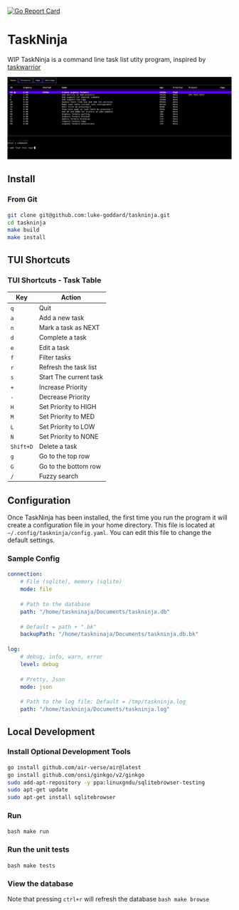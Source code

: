 [![Go Report Card](https://goreportcard.com/badge/github.com/luke-goddard/taskninja)](https://goreportcard.com/report/github.com/luke-goddard/taskninja)

# TaskNinja

WIP TaskNinja is a command line task list utity program, inspired by
[taskwarrior](https://github.com/GothenburgBitFactory/taskwarrior)

![Screenshot](assets/screenshot.png?raw=true "Terminal User Interface Screenshot")

## Install

### From Git

```bash
git clone git@github.com:luke-goddard/taskninja.git
cd taskninja
make build
make install
```

## TUI Shortcuts

### TUI Shortcuts - Task Table

| Key | Action |
| --- | ------ |
| `q` | Quit |
| `a` | Add a new task |
| `n` | Mark a task as NEXT |
| `d` | Complete a task |
| `e` | Edit a task |
| `f` | Filter tasks |
| `r` | Refresh the task list |
| `s` | Start The current task |
| `+` | Increase Priority|
| `-` | Decrease Priority|
| `H` | Set Priority to HIGH|
| `M` | Set Priority to MED|
| `L` | Set Priority to LOW|
| `N` | Set Priority to NONE|
| `Shift+D` | Delete a task |
| `g` | Go to the top row|
| `G` | Go to the bottom row|
| `/` | Fuzzy search |

## Configuration

Once TaskNinja has been installed, the first time you run the program it will
create a configuration file in your home directory. This file is located at
`~/.config/taskninja/config.yaml`. You can edit this file to change the default
settings.

### Sample Config

```yaml
connection:
    # File (sqlite), memory (sqlite)
    mode: file

    # Path to the database
    path: "/home/taskninaja/Documents/taskninja.db"

    # Default = path + ".bk"
    backupPath: "/home/taskninaja/Documents/taskninja.db.bk"

log:
    # debug, info, warn, error
    level: debug

    # Pretty, Json
    mode: json

    # Path to the log file: Default = /tmp/taskninja.log
    path: "/home/taskninja/Documents/taskninja.log"
```

## Local Development

### Install Optional Development Tools
```bash
go install github.com/air-verse/air@latest
go install github.com/onsi/ginkgo/v2/ginkgo
sudo add-apt-repository -y ppa:linuxgndu/sqlitebrowser-testing
sudo apt-get update
sudo apt-get install sqlitebrowser
```

### Run
```bash make run ```

### Run the unit tests
```bash make tests ```

### View the database
Note that pressing `ctrl+r` will refresh the database
```bash make browse ```

